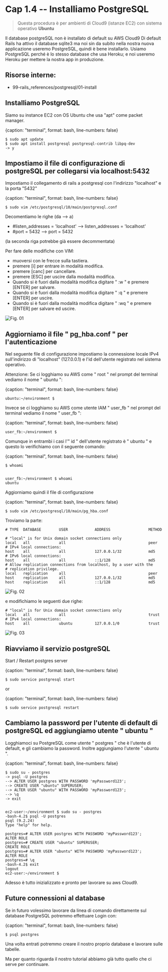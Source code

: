 # <a name="01-01-04"></a> Cap 1.4 -- Installiamo PostgreSQL

> Questa procedura è per ambienti di Cloud9 (istanze EC2) con sistema operativo **Ubuntu**

Il database postgreSQL non è installato di default su AWS Cloud9
Di default Rails ha attivo il database sqlite3 ma noi sin da subito nella nostra nuova applicazione useremo PostgreSQL, quindi è bene installarlo.
Usiamo PostgreSQL perché è lo stesso database che usa Heroku; e noi useremo Heroku per mettere la nostra app in produzione.




## Risorse interne:

* 99-rails_references/postgresql/01-install




## Installiamo PostgreSQL

Siamo su instance EC2 con OS Ubuntu che usa "apt" come packet manager.

{caption: "terminal", format: bash, line-numbers: false}
```
$ sudo apt update
$ sudo apt install postgresql postgresql-contrib libpq-dev
-> y
```




## Impostiamo il file di configurazione di postgreSQL per collegarsi via localhost:5432

Impostiamo il collegamento di rails a postgresql con l'indirizzo "localhost" e la porta "5432"

{caption: "terminal", format: bash, line-numbers: false}
```
$ sudo vim /etc/postgresql/10/main/postgresql.conf
```

Decomentiamo le righe (da --> a)

* #listen_addresses = 'localhost' --> listen_addresses = 'localhost'
* #port = 5432                    --> port = 5432

(la seconda riga potrebbe già essere decommentata)

Per fare delle modifiche con VIM:

* muoversi con le frecce sulla tastiera. 
* premere [i] per entrare in modalità modifica. 
* premere [canc] per cancellare.
* premere [ESC] per uscire dalla modalità modifica.
* Quando si è fuori dalla modalità modifica digitare " :w " e premere [ENTER] per salvare.
* Quando si è fuori dalla modalità modifica digitare " :q " e premere [ENTER] per uscire.
* Quando si è fuori dalla modalità modifica digitare " :wq " e premere [ENTER] per salvare ed uscire.

![Fig. 01](chapters/01-base/01-new_app/04_fig01-postgresql_conf-uncomment-addresses_and_port.png)




## Aggiorniamo il file " pg_hba.conf " per l'autenticazione

Nel seguente file di configurazione impostiamo la connessione locale IPv4 sull'indirizzo di "localhost" (127.0.0.1) e l'id dell'utente registrato nel sistema operativo.

Attenzione:
Se ci logghiamo su AWS come " root " nel prompt del terminal vediamo il nome " ubuntu ": 

{caption: "terminal", format: bash, line-numbers: false}
```
ubuntu:~/environment $
```


Invece se ci logghiamo su AWS come utente IAM " user_fb " nel prompt del terminal vediamo il nome " user_fb ": 

{caption: "terminal", format: bash, line-numbers: false}
```
user_fb:~/environment $
```


Comunque in entrambi i casi l'" id " dell'utente registrato è " ubuntu " e questo lo verifichiamo con il seguente comando: 

{caption: "terminal", format: bash, line-numbers: false}
```
$ whoami


user_fb:~/environment $ whoami
ubuntu
```


Aggiorniamo quindi il file di configurazione

{caption: "terminal", format: bash, line-numbers: false}
```
$ sudo vim /etc/postgresql/10/main/pg_hba.conf
```

Troviamo la parte:

```
# TYPE  DATABASE        USER            ADDRESS                 METHOD

# "local" is for Unix domain socket connections only
local   all             all                                     peer
# IPv4 local connections:
host    all             all             127.0.0.1/32            md5
# IPv6 local connections:
host    all             all             ::1/128                 md5
# Allow replication connections from localhost, by a user with the
# replication privilege.
local   replication     all                                     peer
host    replication     all             127.0.0.1/32            md5
host    replication     all             ::1/128                 md5
```

![Fig. 02](chapters/01-base/01-new_app/04_fig02-postgresql_conf-default-addresses_and_port.png)

e modifichiamo le seguenti due righe:

```
# "local" is for Unix domain socket connections only
local   all             all                                     trust
# IPv4 local connections:
host    all             ubuntu          127.0.0.1/0             trust
```

![Fig. 03](chapters/01-base/01-new_app/04_fig03-postgresql_conf-updated-addresses_and_port.png)





## Riavviamo il servizio postgreSQL

Start / Restart postgres server

{caption: "terminal", format: bash, line-numbers: false}
```
$ sudo service postgresql start
```

or

{caption: "terminal", format: bash, line-numbers: false}
```
$ sudo service postgresql restart
```




## Cambiamo la password per l'utente di default di postgreSQL ed aggiungiamo utente " ubuntu "

Logghiamoci su PostgreSQL come utente " postgres " che è l'utente di default, e gli cambiamo la password. Inoltre aggiungiamo l'utente " ubuntu ".

{caption: "terminal", format: bash, line-numbers: false}
```
$ sudo su - postgres
-> psql -U postgres
--> ALTER USER postgres WITH PASSWORD 'myPassword123';
--> CREATE USER "ubuntu" SUPERUSER;
--> ALTER USER "ubuntu" WITH PASSWORD 'myPassword123';
--> \q
-> exit


ec2-user:~/environment $ sudo su - postgres 
-bash-4.2$ psql -U postgres
psql (9.2.24)
Type "help" for help.

postgres=# ALTER USER postgres WITH PASSWORD 'myPassword123';
ALTER ROLE
postgres=# CREATE USER "ubuntu" SUPERUSER;
CREATE ROLE
postgres=# ALTER USER "ubuntu" WITH PASSWORD 'myPassword123';
ALTER ROLE
postgres=# \q
-bash-4.2$ exit
logout
ec2-user:~/environment $ 
```

Adesso è tutto inizializzato e pronto per lavorare su aws Cloud9.




## Future connessioni al database

Se in futuro volessimo lavorare da linea di comando direttamente sul database PostgreSQL potremmo effettuare Login con:

{caption: "terminal", format: bash, line-numbers: false}
```
$ psql postgres
```

Una volta entrati potremmo creare il nostro proprio database e lavorare sulle tabelle.

Ma per quanto riguarda il nostro tutorial abbiamo già tutto quello che ci serve per continuare.
